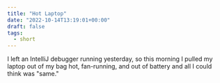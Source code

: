 ```yaml
---
title: "Hot Laptop"
date: "2022-10-14T13:19:01+00:00"
draft: false
tags:
  - short
---
```


I left an IntelliJ debugger running yesterday, so this morning I pulled my laptop out of my bag hot, fan-running, and out of battery and all I could think was "same."

